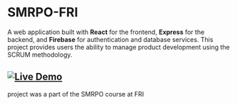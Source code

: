 # SMRPO-FRI

A web application built with **React** for the frontend, **Express** for the backend, and **Firebase** for authentication and database services. This project provides users the ability to manage product development using the SCRUM methodology.

[![Live Demo](https://img.shields.io/badge/Demo-Live-green)](https://your-sprintly-app-url.com)
---
project was a part of the SMRPO course at FRI
